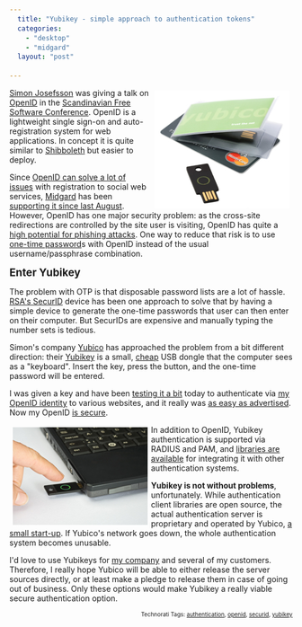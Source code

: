 ```yaml
---
  title: "Yubikey - simple approach to authentication tokens"
  categories: 
    - "desktop"
    - "midgard"
  layout: "post"

---
```

<img src="/files/_press_yubikeys_creditcard.jpg" height="210" width="240" border="0" align="right" hspace="6" vspace="4" alt="Yubikey and a credit card" title="Yubikey and a credit card" />
<a href="http://josefsson.org/">Simon Josefsson</a> was giving a talk on <a href="http://openid.net/">OpenID</a> in the <a href="http://www.fscons.org/">Scandinavian Free Software Conference</a>. OpenID is a lightweight single sign-on and auto-registration system for web applications. In concept it is quite similar to <a href="http://en.wikipedia.org/wiki/Shibboleth_(Internet2)">Shibboleth</a> but easier to deploy.

Since <a href="http://openid.net/what/">OpenID can solve a lot of issues</a> with registration to social web services, <a href="http://www.midgard-project.org/">Midgard</a> has been <a href="http://bergie.iki.fi/blog/midgard_supports_openid/">supporting it since last August</a>. However, OpenID has one major security problem: as the cross-site redirections are controlled by the site user is visiting, OpenID has quite a <a href="http://simonwillison.net/2007/Jan/19/phishing/">high potential for phishing attacks</a>. One way to reduce that risk is to use <a href="http://en.wikipedia.org/wiki/One-time_password">one-time password</a>s with OpenID instead of the usual username/passphrase combination.

<span style="font-size:14pt;"><strong>Enter Yubikey</strong></span>

The problem with OTP is that disposable password lists are a lot of hassle. <a href="http://en.wikipedia.org/wiki/SecurID">RSA's SecurID</a> device has been one approach to solve that by having a simple device to generate the one-time passwords that user can then enter on their computer. But SecurIDs are expensive and manually typing the number sets is tedious.

Simon's company <a href="http://yubico.com/">Yubico</a> has approached the problem from a bit different direction: their <a href="http://www.yubico.com/products/index">Yubikey</a> is a small, <a href="http://www.yubico.com/products/order">cheap</a> USB dongle that the computer sees as a "keyboard". Insert the key, press the button, and the one-time password will be entered.

I was given a key and have been <a href="http://dev.yubico.com/start-here">testing it a bit</a> today to authenticate via <a href="http://bergie.iki.fi/">my OpenID identity</a> to various websites, and it really was <a href="http://dev.yubico.com/start/openid">as easy as advertised</a>. Now my OpenID <a href="http://dev.yubico.com/technology/review">is secure</a>.

<img src="/files/_press_yubikey_hand_comp.jpg" height="174" width="240" border="0" align="left" hspace="6" vspace="4" alt="Yubikey usage" title="Yubikey usage" />
In addition to OpenID, Yubikey authentication is supported via RADIUS and PAM, and <a href="http://dev.yubico.com/apis/start">libraries are available</a> for integrating it with other authentication systems.

<strong>Yubikey is not without problems</strong>, unfortunately. While authentication client libraries are open source, the actual authentication server is proprietary and operated by Yubico, <a href="http://www.yubico.com/about/people">a small start-up</a>. If Yubico's network goes down, the whole authentication system becomes unusable.

I'd love to use Yubikeys for <a href="http://www.nemein.com/en/">my company</a> and several of my customers. Therefore, I really hope Yubico will be able to either release the server sources directly, or at least make a pledge to release them in case of going out of business. Only these options would make Yubikey a really viable secure authentication option.

<p style="text-align:right;font-size:10px;">Technorati Tags: <a href="http://www.technorati.com/tag/authentication" rel="tag">authentication</a>, <a href="http://www.technorati.com/tag/openid" rel="tag">openid</a>, <a href="http://www.technorati.com/tag/securid" rel="tag">securid</a>, <a href="http://www.technorati.com/tag/yubikey" rel="tag">yubikey</a></p>